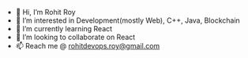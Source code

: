 - 👋 Hi, I’m Rohit Roy
- 👀 I’m interested in Development(mostly Web), C++, Java, Blockchain 
- 🌱 I’m currently learning React 
- 💞️ I’m looking to collaborate on React 
- 📫 Reach me @ rohitdevops.roy@gmail.com
<!---
rohitroy-github/rohitroy-github is a ✨ special ✨ repository because its `README.md` (this file) appears on your GitHub profile.
You can click the Preview link to take a look at your changes.
iam
